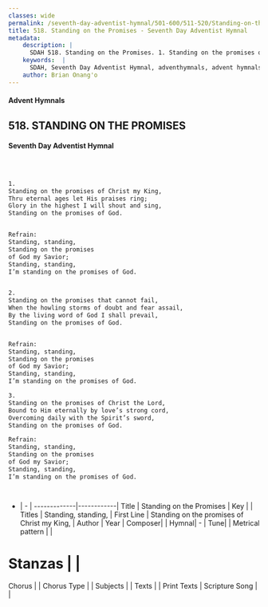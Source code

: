 ```yaml
---
classes: wide
permalink: /seventh-day-adventist-hymnal/501-600/511-520/Standing-on-the-Promises/
title: 518. Standing on the Promises - Seventh Day Adventist Hymnal
metadata:
    description: |
      SDAH 518. Standing on the Promises. 1. Standing on the promises of Christ my King, Thru eternal ages let His praises ring; Glory in the highest I will shout and sing, Standing on the promises of God. 
    keywords:  |
      SDAH, Seventh Day Adventist Hymnal, adventhymnals, advent hymnals, Standing on the Promises, Standing on the promises of Christ my King, ,Standing, standing,
    author: Brian Onang'o
---
```


#### Advent Hymnals
## 518. STANDING ON THE PROMISES
#### Seventh Day Adventist Hymnal

```txt



1.
Standing on the promises of Christ my King,
Thru eternal ages let His praises ring;
Glory in the highest I will shout and sing,
Standing on the promises of God.


Refrain:
Standing, standing,
Standing on the promises
of God my Savior;
Standing, standing,
I’m standing on the promises of God.


2.
Standing on the promises that cannot fail,
When the howling storms of doubt and fear assail,
By the living word of God I shall prevail,
Standing on the promises of God.


Refrain:
Standing, standing,
Standing on the promises
of God my Savior;
Standing, standing,
I’m standing on the promises of God.

3.
Standing on the promises of Christ the Lord,
Bound to Him eternally by love’s strong cord,
Overcoming daily with the Spirit’s sword,
Standing on the promises of God.

Refrain:
Standing, standing,
Standing on the promises
of God my Savior;
Standing, standing,
I’m standing on the promises of God.




```

- |   -  |
-------------|------------|
Title | Standing on the Promises |
Key |  |
Titles | Standing, standing, |
First Line | Standing on the promises of Christ my King, |
Author | 
Year | 
Composer|  |
Hymnal|  - |
Tune|  |
Metrical pattern | |
# Stanzas |  |
Chorus |  |
Chorus Type |  |
Subjects |  |
Texts |  |
Print Texts | 
Scripture Song |  |
  
